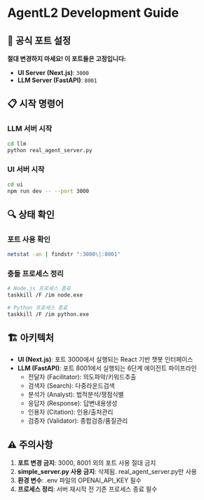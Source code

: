 # AgentL2 Development Guide

## 🔧 공식 포트 설정

**절대 변경하지 마세요! 이 포트들은 고정입니다:**

- **UI Server (Next.js)**: `3000`
- **LLM Server (FastAPI)**: `8001`

## 📋 시작 명령어

### LLM 서버 시작
```bash
cd llm
python real_agent_server.py
```

### UI 서버 시작
```bash
cd ui
npm run dev -- --port 3000
```

## 🔍 상태 확인

### 포트 사용 확인
```bash
netstat -an | findstr ":3000\|:8001"
```

### 충돌 프로세스 정리
```bash
# Node.js 프로세스 종료
taskkill /F /im node.exe

# Python 프로세스 종료
taskkill /F /im python.exe
```

## 🏗️ 아키텍처

- **UI (Next.js)**: 포트 3000에서 실행되는 React 기반 챗봇 인터페이스
- **LLM (FastAPI)**: 포트 8001에서 실행되는 6단계 에이전트 파이프라인
  - 전달자 (Facilitator): 의도파악/키워드추출
  - 검색자 (Search): 다중라운드검색
  - 분석가 (Analyst): 법적분석/쟁점식별
  - 응답자 (Response): 답변내용생성
  - 인용자 (Citation): 인용/출처관리
  - 검증자 (Validator): 종합검증/품질관리

## ⚠️ 주의사항

1. **포트 변경 금지**: 3000, 8001 외의 포트 사용 절대 금지
2. **simple_server.py 사용 금지**: 삭제됨. real_agent_server.py만 사용
3. **환경 변수**: .env 파일의 OPENAI_API_KEY 필수
4. **프로세스 정리**: 서버 재시작 전 기존 프로세스 종료 필수
